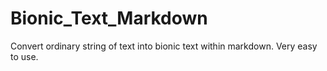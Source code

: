 # Bionic_Text_Markdown
Convert ordinary string of text into bionic text within markdown. Very easy to use.
